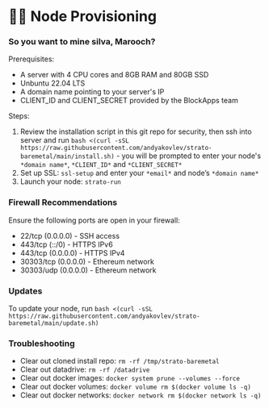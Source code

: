 # 🏴‍☠️ Node Provisioning

### So you want to mine silva, Marooch?

Prerequisites:
- A server with 4 CPU cores and 8GB RAM and 80GB SSD
- Unbuntu 22.04 LTS
- A domain name pointing to your server's IP
- CLIENT_ID and CLIENT_SECRET provided by the BlockApps team

Steps:
1. Review the installation script in this git repo for security, then ssh into server and run `bash <(curl -sSL https://raw.githubusercontent.com/andyakovlev/strato-baremetal/main/install.sh)` - you will be prompted to enter your node's `*domain name*`, `*CLIENT_ID*` and `*CLIENT_SECRET*`
2. Set up SSL: `ssl-setup` and enter your `*email*` and node’s `*domain name*`
3. Launch your node: `strato-run` 

### Firewall Recommendations 

Ensure the following ports are open in your firewall:

- 22/tcp (0.0.0.0) - SSH access
- 443/tcp (::/0) - HTTPS IPv6
- 443/tcp (0.0.0.0) - HTTPS IPv4
- 30303/tcp (0.0.0.0) - Ethereum network
- 30303/udp (0.0.0.0) - Ethereum network

### Updates

To update your node, run `bash <(curl -sSL https://raw.githubusercontent.com/andyakovlev/strato-baremetal/main/update.sh)`

### Troubleshooting

- Clear out cloned install repo: `rm -rf /tmp/strato-baremetal`
- Clear out datadrive: `rm -rf /datadrive`
- Clear out docker images: `docker system prune --volumes --force`
- Clear out docker volumes: `docker volume rm $(docker volume ls -q)`
- Clear out docker networks: `docker network rm $(docker network ls -q)`